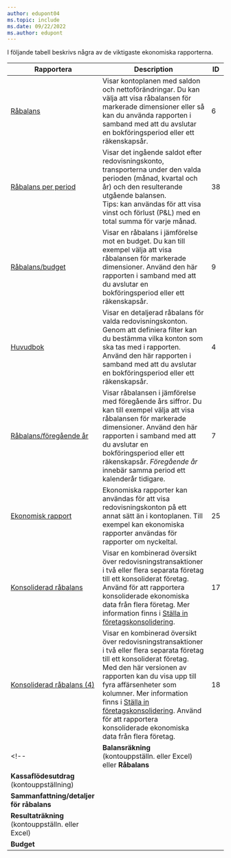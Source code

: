 ```yaml
---
author: edupont04
ms.topic: include
ms.date: 09/22/2022
ms.author: edupont
---
```


I följande tabell beskrivs några av de viktigaste ekonomiska rapporterna.

| Rapportera | Description | ID | 
|--|--|--|
| [Råbalans](https://businesscentral.dynamics.com?report=6) | Visar kontoplanen med saldon och nettoförändringar. Du kan välja att visa råbalansen för markerade dimensioner eller så kan du använda rapporten i samband med att du avslutar en bokföringsperiod eller ett räkenskapsår. | 6 |
| [Råbalans per period](https://businesscentral.dynamics.com?report=38) | Visar det ingående saldot efter redovisningskonto, transporterna under den valda perioden (månad, kvartal och år) och den resulterande utgående balansen. <br>Tips: kan användas för att visa vinst och förlust (P&L) med en total summa för varje månad.| 38 |
| [Råbalans/budget](https://businesscentral.dynamics.com?report=9) | Visar en råbalans i jämförelse mot en budget. Du kan till exempel välja att visa råbalansen för markerade dimensioner. Använd den här rapporten i samband med att du avslutar en bokföringsperiod eller ett räkenskapsår. | 9 |
| [Huvudbok](https://businesscentral.dynamics.com?report=4) | Visar en detaljerad råbalans för valda redovisningskonton. Genom att definiera filter kan du bestämma vilka konton som ska tas med i rapporten. Använd den här rapporten i samband med att du avslutar en bokföringsperiod eller ett räkenskapsår. | 4 |
| [Råbalans/föregående år](https://businesscentral.dynamics.com?report=7) | Visar råbalansen i jämförelse med föregående års siffror. Du kan till exempel välja att visa råbalansen för markerade dimensioner. Använd den här rapporten i samband med att du avslutar en bokföringsperiod eller ett räkenskapsår. *Föregående år* innebär samma period ett kalenderår tidigare. | 7 | 
| [Ekonomisk rapport](https://businesscentral.dynamics.com?report=25) | Ekonomiska rapporter kan användas för att visa redovisningskonton på ett annat sätt än i kontoplanen. Till exempel kan ekonomiska rapporter användas för rapporter om nyckeltal. | 25 |
|[Konsoliderad råbalans](https://businesscentral.dynamics.com?report=10007)|Visar en kombinerad översikt över redovisningstransaktioner i två eller flera separata företag till ett konsoliderat företag. Använd för att rapportera konsoliderade ekonomiska data från flera företag. Mer information finns i [Ställa in företagskonsolidering](../finance-consolidated-company-reporting-setup.md).|17|
|[Konsoliderad råbalans (4)](https://businesscentral.dynamics.com?report=10008)|Visar en kombinerad översikt över redovisningstransaktioner i två eller flera separata företag till ett konsoliderat företag. Med den här versionen av rapporten kan du visa upp till fyra affärsenheter som kolumner. Mer information finns i [Ställa in företagskonsolidering](../finance-consolidated-company-reporting-setup.md). Använd för att rapportera konsoliderade ekonomiska data från flera företag.|18|
<!-- | **Balansräkning** (kontouppställn. eller Excel) eller **Råbalans** |  |  |
| **Kassaflödesutdrag** (kontouppställning) |  |  |
| **Sammanfattning/detaljer för råbalans** |  |  |
| **Resultaträkning** (kontouppställn. eller Excel) |  |  |
| **Budget** |  |  | -->
